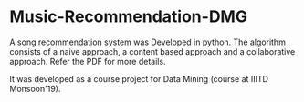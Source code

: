 # Music-Recommendation-DMG
A song recommendation system was Developed in python. The algorithm consists of a naive approach, a content based approach and a collaborative approach. Refer the PDF for more details. 

It was developed as a course project for Data Mining (course at IIITD Monsoon'19).
